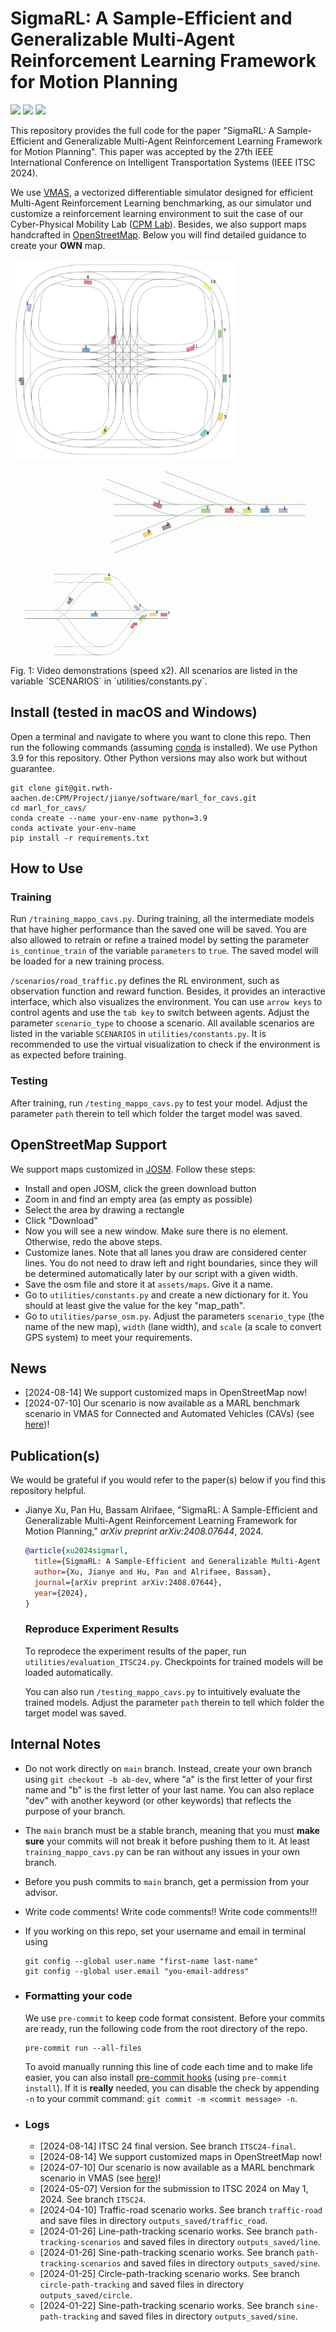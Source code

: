 # SigmaRL: A Sample-Efficient and Generalizable Multi-Agent Reinforcement Learning Framework for Motion Planning
<!-- icons from https://simpleicons.org/ -->
<a href="https://doi.org/10.48550/arXiv.2408.07644" target="_blank"><img src="https://img.shields.io/badge/Preprint-Paper-00629B"></a>
<a href="https://youtu.be/tzaVjol4nhA" target="_blank"><img src="https://img.shields.io/badge/-Video-FF0000?logo=YouTube"></a>
<a href="https://github.com/cas-lab-munich/SigmaRL" target="_blank"><img src="https://img.shields.io/badge/-GitHub-181717?logo=GitHub"></a>

This repository provides the full code for the paper "SigmaRL: A Sample-Efficient and Generalizable Multi-Agent Reinforcement Learning Framework for Motion Planning".
This paper was accepted by the 27th IEEE International Conference on Intelligent Transportation Systems (IEEE ITSC 2024).

We use <a href="https://github.com/proroklab/VectorizedMultiAgentSimulator" target="_blank">VMAS</a>, a vectorized differentiable simulator designed for efficient Multi-Agent Reinforcement Learning benchmarking, as our simulator und customize a reinforcement learning environment to suit the case of our Cyber-Physical Mobility Lab (<a href="https://cpm.embedded.rwth-aachen.de/" target="_blank">CPM Lab</a>).
Besides, we also support maps handcrafted in <a href="https://josm.openstreetmap.de/" target="_blank">OpenStreetMap</a>. Below you will find detailed guidance to create your **OWN** map.

<div>
<img src="assets/figs/cpm_entire.gif" width="360" height="320" />
<br>
<img src="assets/figs/intersection_2.gif" height="160"/>
<img src="assets/figs/on_ramp_1.gif" height="160"/>
<img src="assets/figs/roundabout_1.gif" height="160"/>
<br>
Fig. 1: Video demonstrations (speed x2). All scenarios are listed in the variable `SCENARIOS` in `utilities/constants.py`.
</div>

## Install (tested in macOS and Windows)
Open a terminal and navigate to where you want to clone this repo. Then run the following commands (assuming <a href="https://conda.io/projects/conda/en/latest/index.html" target="_blank">conda</a> is installed). We use Python 3.9 for this repository. Other Python versions may also work but without guarantee.
```
git clone git@git.rwth-aachen.de:CPM/Project/jianye/software/marl_for_cavs.git
cd marl_for_cavs/
conda create --name your-env-name python=3.9
conda activate your-env-name
pip install -r requirements.txt
```

## How to Use
### Training
Run `/training_mappo_cavs.py`. During training, all the intermediate models that have higher performance than the saved one will be saved. You are also allowed to retrain or refine a trained model by setting the parameter `is_continue_train` of the variable `parameters` to `true`. The saved model will be loaded for a new training process.

`/scenarios/road_traffic.py` defines the RL environment, such as observation function and reward function. Besides, it provides an interactive interface, which also visualizes the environment. You can use `arrow keys` to control agents and use the `tab key` to switch between agents. Adjust the parameter `scenario_type` to choose a scenario. All available scenarios are listed in the variable `SCENARIOS` in `utilities/constants.py`. It is recommended to use the virtual visualization to check if the environment is as expected before training.
### Testing
After training, run `/testing_mappo_cavs.py` to test your model. Adjust the parameter `path` therein to tell which folder the target model was saved.

## OpenStreetMap Support
We support maps customized in <a href="https://josm.openstreetmap.de/" target="_blank">JOSM</a>. Follow these steps:
- Install and open JOSM, click the green download button
- Zoom in and find an empty area (as empty as possible)
- Select the area by drawing a rectangle
- Click "Download"
- Now you will see a new window. Make sure there is no element. Otherwise, redo the above steps.
- Customize lanes. Note that all lanes you draw are considered center lines. You do not need to draw left and right boundaries, since they will be determined automatically later by our script with a given width.
- Save the osm file and store it at `assets/maps`. Give it a name.
- Go to `utilities/constants.py` and create a new dictionary for it. You should at least give the value for the key "map_path".
- Go to `utilities/parse_osm.py`. Adjust the parameters `scenario_type` (the name of the new map), `width` (lane width), and `scale` (a scale to convert GPS system) to meet your requirements.

## News
- [2024-08-14] We support customized maps in OpenStreetMap now!
- [2024-07-10] Our scenario is now available as a MARL benchmark scenario in VMAS for Connected and Automated Vehicles (CAVs) (see <a href="https://github.com/proroklab/VectorizedMultiAgentSimulator/releases/tag/1.4.2" target="_blank">here</a>)!

## Publication(s)
We would be grateful if you would refer to the paper(s) below if you find this repository helpful.
- Jianye Xu, Pan Hu, Bassam Alrifaee, "SigmaRL: A Sample-Efficient and Generalizable Multi-Agent Reinforcement Learning Framework for Motion Planning," *arXiv preprint arXiv:2408.07644*, 2024.
  ```bibtex
  @article{xu2024sigmarl,
    title={SigmaRL: A Sample-Efficient and Generalizable Multi-Agent Reinforcement Learning Framework for Motion Planning},
    author={Xu, Jianye and Hu, Pan and Alrifaee, Bassam},
    journal={arXiv preprint arXiv:2408.07644},
    year={2024},
  }
  ```
  ### Reproduce Experiment Results
  To reprodece the experiment results of the paper, run `utilities/evaluation_ITSC24.py`. Checkpoints for trained models will be loaded automatically.

  You can also run `/testing_mappo_cavs.py` to intuitively evaluate the trained models. Adjust the parameter `path` therein to tell which folder the target model was saved.


## Internal Notes
- Do not work directly on `main` branch. Instead, create your own branch using `git checkout -b ab-dev`, where "a" is the first letter of your first name and "b" is the first letter of your last name. You can also replace "dev" with another keyword (or other keywords) that reflects the purpose of your branch.
- The `main` branch must be a stable branch, meaning that you must **make sure** your commits will not break it before pushing them to it. At least `training_mappo_cavs.py` can be ran without any issues in your own branch.
- Before you push commits to `main` branch, get a permission from your advisor.
- Write code comments! Write code comments!! Write code comments!!!
- If you working on this repo, set your username and email in terminal using
  ```
  git config --global user.name "first-name last-name"
  git config --global user.email "you-email-address"
  ```
- ### Formatting your code
  We use `pre-commit` to keep code format consistent. Before your commits are ready, run the following code from the root directory of the repo.
  ```
  pre-commit run --all-files
  ```
  To avoid manually running this line of code each time and to make life easier, you can also install [pre-commit hooks](https://pre-commit.com/) (using `pre-commit install`). If it is **really** needed, you can disable the check by appending `-n` to your commit command: `git commit -m <commit message> -n`.

- ### Logs
  - [2024-08-14] ITSC 24 final version. See branch `ITSC24-final`.
  - [2024-08-14] We support customized maps in OpenStreetMap now!
  - [2024-07-10] Our scenario is now available as a MARL benchmark scenario in VMAS (see <a href="https://github.com/proroklab/VectorizedMultiAgentSimulator/releases/tag/1.4.2" target="_blank">here</a>)!
  - [2024-05-07] Version for the submission to ITSC 2024 on May 1, 2024. See branch `ITSC24`.
  - [2024-04-10] Traffic-road scenario works. See branch `traffic-road` and save files in directory `outputs_saved/traffic_road`.
  - [2024-01-26] Line-path-tracking scenario works. See branch `path-tracking-scenarios` and saved files in directory `outputs_saved/line`.
  - [2024-01-26] Sine-path-tracking scenario works. See branch `path-tracking-scenarios` and saved files in directory `outputs_saved/sine`.
  - [2024-01-25] Circle-path-tracking scenario works. See branch `circle-path-tracking` and saved files in directory `outputs_saved/circle`.
  - [2024-01-22] Sine-path-tracking scenario works. See branch `sine-path-tracking` and saved files in directory `outputs_saved/sine`.
